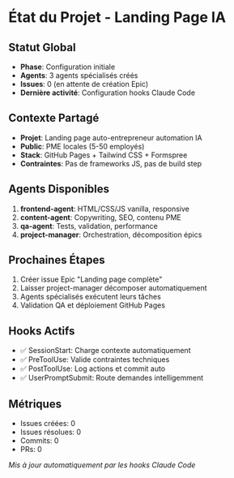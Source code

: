# État du Projet - Landing Page IA

## Statut Global
- **Phase**: Configuration initiale
- **Agents**: 3 agents spécialisés créés
- **Issues**: 0 (en attente de création Epic)
- **Dernière activité**: Configuration hooks Claude Code

## Contexte Partagé
- **Projet**: Landing page auto-entrepreneur automation IA
- **Public**: PME locales (5-50 employés)
- **Stack**: GitHub Pages + Tailwind CSS + Formspree
- **Contraintes**: Pas de frameworks JS, pas de build step

## Agents Disponibles
1. **frontend-agent**: HTML/CSS/JS vanilla, responsive
2. **content-agent**: Copywriting, SEO, contenu PME
3. **qa-agent**: Tests, validation, performance
4. **project-manager**: Orchestration, décomposition épics

## Prochaines Étapes
1. Créer issue Epic "Landing page complète"
2. Laisser project-manager décomposer automatiquement
3. Agents spécialisés exécutent leurs tâches
4. Validation QA et déploiement GitHub Pages

## Hooks Actifs
- ✅ SessionStart: Charge contexte automatiquement
- ✅ PreToolUse: Valide contraintes techniques  
- ✅ PostToolUse: Log actions et commit auto
- ✅ UserPromptSubmit: Route demandes intelligemment

## Métriques
- Issues créées: 0
- Issues résolues: 0
- Commits: 0
- PRs: 0

*Mis à jour automatiquement par les hooks Claude Code*